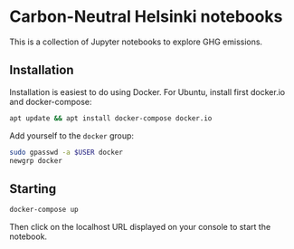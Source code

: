 # Carbon-Neutral Helsinki notebooks

This is a collection of Jupyter notebooks to explore GHG emissions.

## Installation

Installation is easiest to do using Docker. For Ubuntu, install first docker.io and docker-compose:

```bash
apt update && apt install docker-compose docker.io
```

Add yourself to the `docker` group:

```bash
sudo gpasswd -a $USER docker
newgrp docker
```

## Starting

```bash
docker-compose up
```

Then click on the localhost URL displayed on your console to start the notebook.
